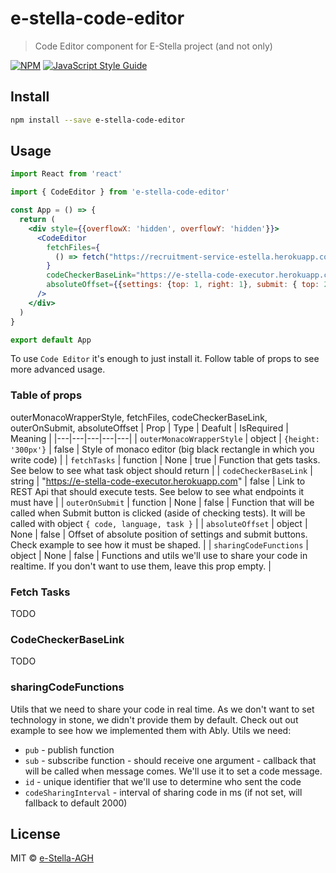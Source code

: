 # e-stella-code-editor

> Code Editor component for E-Stella project (and not only)

[![NPM](https://img.shields.io/npm/v/e-stella-code-editor.svg)](https://www.npmjs.com/package/e-stella-code-editor) [![JavaScript Style Guide](https://img.shields.io/badge/code_style-standard-brightgreen.svg)](https://standardjs.com)

## Install

```bash
npm install --save e-stella-code-editor
```

## Usage

```jsx
import React from 'react'

import { CodeEditor } from 'e-stella-code-editor'

const App = () => {
  return (
    <div style={{overflowX: 'hidden', overflowY: 'hidden'}}>
      <CodeEditor
        fetchFiles={
          () => fetch("https://recruitment-service-estella.herokuapp.com/api/tasks?process=16").then(response => response.json())
        }
        codeCheckerBaseLink="https://e-stella-code-executor.herokuapp.com"
        absoluteOffset={{settings: {top: 1, right: 1}, submit: { top: 2, right: 3 }}}
      />
    </div>
  )
}

export default App
```

To use `Code Editor` it's enough to just install it. Follow table of props to see more advanced usage.

### Table of props
outerMonacoWrapperStyle,
  fetchFiles,
  codeCheckerBaseLink,
  outerOnSubmit,
  absoluteOffset
| Prop  | Type  | Deafult | IsRequired  | Meaning |
|---|---|---|---|---|
| `outerMonacoWrapperStyle`  | object  | `{height: '300px'}`  | false  | Style of monaco editor (big black rectangle in which you write code)  |
| `fetchTasks`  | function  | None  | true  | Function that gets tasks. See below to see what task object should return  |
| `codeCheckerBaseLink`  | string  | "https://e-stella-code-executor.herokuapp.com"  | false  | Link to REST Api that should execute tests. See below to see what endpoints it must have  |
| `outerOnSubmit`  | function  | None  | false  | Function that will be called when Submit button is clicked (aside of checking tests). It will be called with object `{ code, language, task }`  |
| `absoluteOffset`  | object  | None  | false  | Offset of absolute position of settings and submit buttons. Check example to see how it must be shaped.  |
| `sharingCodeFunctions`  | object  | None  | false  | Functions and utils we'll use to share your code in realtime. If you don't want to use them, leave this prop empty. |


### Fetch Tasks
TODO

### CodeCheckerBaseLink
TODO

### sharingCodeFunctions
Utils that we need to share your code in real time. As we don't want to set technology in stone, we didn't provide them by default. Check out
out example to see how we implemented them with Ably.
Utils we need:
* `pub` - publish function
* `sub` - subscribe function - should receive one argument - callback that will be called when message comes. We'll use it to set a code message.
* `id` - unique identifier that we'll use to determine who sent the code
* `codeSharingInterval` - interval of sharing code in ms (if not set, will fallback to default 2000)


## License

MIT © [e-Stella-AGH](https://github.com/e-Stella-AGH)
